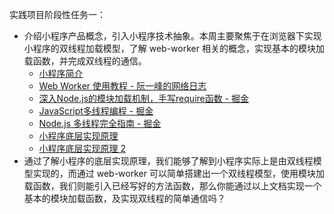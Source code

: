 实践项目阶段性任务一：
- 介绍小程序产品概念，引入小程序技术抽象。本周主要聚焦于在浏览器下实现小程序的双线程加载模型，了解 web-worker 相关的概念，实现基本的模块加载函数，并完成双线程的通信。
    - [小程序简介](https://microapp.bytedance.com/docs/zh-CN/mini-app/develop/guide/start/introduction/)
    - [Web Worker 使用教程 - 阮一峰的网络日志](https://juejin.cn/post/6844903808330366989)
    - [深入Node.js的模块加载机制，手写require函数 - 掘金](https://juejin.cn/post/6844903696258564110)
    - [JavaScript多线程编程 - 掘金](https://juejin.cn/post/6866973719634542606)
    - [Node.js 多线程完全指南 - 掘金](https://www.ruanyifeng.com/blog/2018/07/web-worker.html)
    - [小程序底层实现原理](https://github.com/berwin/Blog/issues/43)
    - [小程序底层实现原理 2](https://github.com/berwin/Blog/issues/49)
- 通过了解小程序的底层实现原理，我们能够了解到小程序实际上是由双线程模型实现的，而通过 web-worker 可以简单搭建出一个双线程模型，使用模块加载函数，我们则能引入已经写好的方法函数，那么你能通过以上文档实现一个基本的模块加载函数，及实现双线程的简单通信吗？
​​​